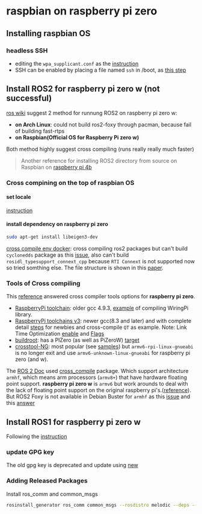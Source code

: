 # raspbian on raspberry pi zero
## Installing raspbian OS
### headless SSH
* editing the `wpa_supplicant.conf` as the [instruction](https://www.raspberrypi.org/documentation/configuration/wireless/wireless-cli.md)
* SSH can be enabled by placing a file named `ssh` in /boot, as [this step](https://www.raspberrypi.org/documentation/remote-access/ssh/)
## Install ROS2 for raspberry pi zero w (not successful)
[ros wiki](https://answers.ros.org/question/299588/can-ros2-run-on-raspberry-pi-zero-w/) suggest 2 method for runnung ROS2 on raspberry pi zero w: 
* **on Arch Linux**: could not build ros2-foxy through pacman, because fail of building fast-rtps
* **on Raspbian(Official OS for Raspberry Pi zero w)**

Both method highly suggest cross compiling (runs really really much faster)
> Another reference for installing ROS2 directory from source on Raspbian on [raspberry pi 4b](https://medium.com/swlh/raspberry-pi-ros-2-camera-eef8f8b94304)
### Cross compining on the top of raspbian OS
#### set locale
[instruction](https://unix.stackexchange.com/questions/269159/problem-of-cant-set-locale-make-sure-lc-and-lang-are-correct)
#### install dependency on raspberry pi zero
```sh
sudo apt-get install libeigen3-dev
```
[cross compile env docker](https://github.com/cyberbotics/epuck_ros2/tree/master/installation/cross_compile): cross compiling ros2 packages but can't build `cyclonedds` package as this [issue](https://github.com/cyberbotics/epuck_ros2/issues/26), also can't build `rosidl_typesupport_connext_cpp` because `RTI Connext` is not supported now so tried somthing else. The file structure is shown in this [paper](https://lukic.io/files/E-puck2_ROS2_Webots.pdf).
### Tools of Cross compiling
This [reference](https://raspberrypi.stackexchange.com/questions/103737/cross-compile-for-raspberry-pi-zero-from-ubuntu) answered cross compiler tools options for **raspberry pi zero**.
* [RaspberryPi toolchain](https://github.com/raspberrypi/tools): older gcc 4.9.3, [example](https://medium.com/@au42/the-useful-raspberrypi-cross-compile-guide-ea56054de187) of compiling WiringPi library.
* [RaspberryPi toolchains v3](https://github.com/abhiTronix/raspberry-pi-cross-compilers): newer gcc(8.3 and later) and with complete detail [steps](https://github.com/abhiTronix/raspberry-pi-cross-compilers/wiki/Cross-Compiler-CMake-Usage-Guide-with-rsynced-Raspberry-Pi-32-bit-OS#cross-compiler-cmake-usage-guide-with-rsynced-raspberry-pi-32-bit-os) for newbies and cross-compile `QT` as example. Note: Link Time Optimization [enable](https://github.com/abhiTronix/raspberry-pi-cross-compilers/wiki/Cross-Compiler:-Installation-Instructions#d-advanced-information) and [Flags](https://github.com/abhiTronix/raspberry-pi-cross-compilers#optimization-flags-involved)
* [buildroot](https://buildroot.org/): has a PIZero (as well as PiZeroW) [target](https://git.buildroot.net/buildroot/tree/configs/raspberrypi0_defconfig)
* [crosstool-NG](https://crosstool-ng.github.io/docs/introduction/): most popular (see [samples](https://github.com/crosstool-ng/crosstool-ng/tree/master/samples)) but `armv6-rpi-linux-gnueabi` is no longer exit and use `armv6-unknown-linux-gnueabi` for raspberry pi zero (and w).

The [ROS 2 Doc](https://docs.ros.org/en/foxy/Guides/Cross-compilation.html) used [cross_compile](https://github.com/ros-tooling/cross_compile) package. Which support architecture `armhf`, which means arm processors (`armv8+`) that have hardware floating point support. **raspberry pi zero w** is `armv6` but work arounds to deal with the lack of floating point support on the original raspberry pi's.([reference](https://stackoverflow.com/questions/37790029/what-is-difference-between-arm64-and-armhf)). But ROS2 Foxy is not available in Debian Buster for `armhf` as this [issue](https://github.com/ros-tooling/cross_compile/issues/328) and this [answer](https://answers.ros.org/question/358733/unable-to-build-ros-foxy-for-arm32-architecture/)
## Install ROS1 for raspberry pi zero w
Following the [instruction](http://wiki.ros.org/ROSberryPi/Installing%20ROS%20Melodic%20on%20the%20Raspberry%20Pi)
### update GPG key
The old gpg key is deprecated and update using [new](https://discourse.ros.org/t/ros-gpg-key-expiration-incident/20669)
### Adding Released Packages
Install ros_comm and common_msgs
```sh
rosinstall_generator ros_comm common_msgs --rosdistro melodic --deps --wet-only --tar > melodic-custom_ros.rosinstall
```
